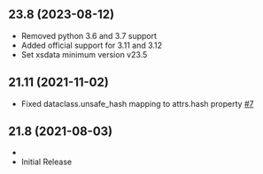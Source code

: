 ## 23.8 (2023-08-12)

- Removed python 3.6 and 3.7 support
- Added official support for 3.11 and 3.12
- Set xsdata minimum version v23.5

## 21.11 (2021-11-02)

- Fixed dataclass.unsafe_hash mapping to attrs.hash property
  [#7](https://github.com/tefra/xsdata-attrs/issues/7)

## 21.8 (2021-08-03)

-
- Initial Release
